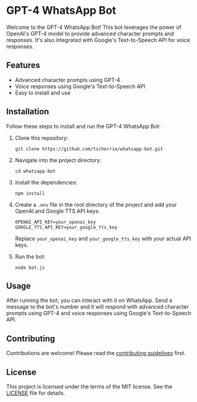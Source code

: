 # GPT-4 WhatsApp Bot

Welcome to the GPT-4 WhatsApp Bot! This bot leverages the power of OpenAI's GPT-4 model to provide advanced character prompts and responses. It's also integrated with Google's Text-to-Speech API for voice responses. 

## Features

- Advanced character prompts using GPT-4
- Voice responses using Google's Text-to-Speech API
- Easy to install and use

## Installation

Follow these steps to install and run the GPT-4 WhatsApp Bot:

1. Clone this repository:
    ```
    git clone https://github.com/tscherrie/whatsapp-bot.git
    ```
2. Navigate into the project directory:
    ```
    cd whatsapp-bot
    ```
3. Install the dependencies:
    ```
    npm install
    ```
4. Create a `.env` file in the root directory of the project and add your OpenAI and Google TTS API keys:
    ```
    OPENAI_API_KEY=your_openai_key
    GOOGLE_TTS_API_KEY=your_google_tts_key
    ```
    Replace `your_openai_key` and `your_google_tts_key` with your actual API keys.

5. Run the bot:
    ```
    node bot.js
    ```

## Usage

After running the bot, you can interact with it on WhatsApp. Send a message to the bot's number and it will respond with advanced character prompts using GPT-4 and voice responses using Google's Text-to-Speech API.

## Contributing

Contributions are welcome! Please read the [contributing guidelines](CONTRIBUTING.md) first.

## License

This project is licensed under the terms of the MIT license. See the [LICENSE](LICENSE.md) file for details.
